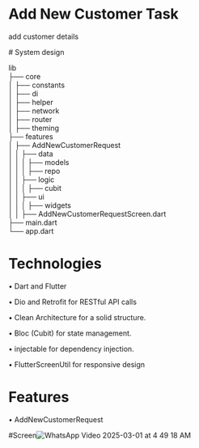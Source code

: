 
<div align="start">
  
# Add New Customer Task
add customer details


<div align="start">
# System design

lib  
├── core  
│   ├── constants  
│   ├── di  
│   ├── helper  
│   ├── network  
│   ├── router  
│   ├── theming  
├── features  
│   ├── AddNewCustomerRequest  
│   │   ├── data  
│   │   │   ├── models  
│   │   │   ├── repo  
│   │   ├── logic  
│   │   │   ├── cubit  
│   │   ├── ui  
│   │   │   ├── widgets  
│   │   ├── AddNewCustomerRequestScreen.dart  
├── main.dart  
└── app.dart

<div align="start">
  
# Technologies

 • Dart and Flutter 
 
 • Dio and Retrofit for RESTful API calls
 
 • Clean Architecture for a solid structure.
 
 • Bloc (Cubit) for state management.
 
 • injectable for dependency injection.
 
 • FlutterScreenUtil for responsive design
 
 
<div align="start">

<div align="start">
  
#  Features 

 • AddNewCustomerRequest

#Screen![WhatsApp Video 2025-03-01 at 4 49 18 AM](https://github.com/user-attachments/assets/3ed9e6dc-e8f1-4087-9ddb-7f9e43f7955a)




<div align="start">
